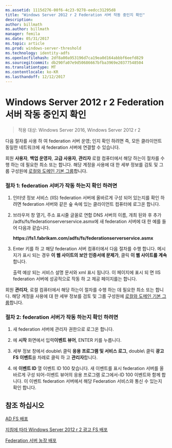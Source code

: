 ```yaml
---
ms.assetid: 1115d276-00f6-4c23-9278-eedcc31295d8
title: "Windows Server 2012 r 2 Federation 서버 작동 중인지 확인"
description: 
author: billmath
ms.author: billmath
manager: femila
ms.date: 05/31/2017
ms.topic: article
ms.prod: windows-server-threshold
ms.technology: identity-adfs
ms.openlocfilehash: 2df8a00a953196d7ca19ea0d164abbbf6eefd829
ms.sourcegitcommit: db290fa07e9d50686667bfba3969e20377548504
ms.translationtype: MT
ms.contentlocale: ko-KR
ms.lasthandoff: 12/12/2017
---
```

# <a name="verify-your-windows-server-2012-r2-federation-server-is-operational"></a>Windows Server 2012 r 2 Federation 서버 작동 중인지 확인

>적용 대상: Windows Server 2016, Windows Server 2012 r 2

다음 절차를 사용 하 여 federation 서버 운영; 인지 확인 하려면 즉, 모든 클라이언트 동일한 네트워크에 새 federation 서버에 연결할 수 있습니다.  
  
회원 **사용자**, **백업 운영자**, **고급 사용자**, **관리자** 로컬 컴퓨터에서 해당 하는이 절차를 수행 하는 데 필요한 최소 또는 합니다.  해당 계정을 사용에 대 한 세부 정보를 검토 및 그룹 구성원에 [로컬와 도메인 기본 그룹](https://go.microsoft.com/fwlink/?LinkId=83477)합니다.   
  
### <a name="procedure-1-to-verify-that-a-federation-server-is-operational"></a>절차 1: federation 서버가 작동 하는지 확인 하려면  
  
1.  인터넷 정보 서비스 \(IIS\) federation 서버에 올바르게 구성 되어 있는지를 확인 하려면 federation 서버와 같은 숲 속에 있는 클라이언트 컴퓨터에 로그온 합니다.  
  
2.  브라우저 창 열기, 주소 표시줄 글꼴로 연합 DNS 서버의 이름, 개최 된와 후 추가 \/adfs\/fs\/federationserverservice.asmx에 새 federation 서버에 대 한 예를 들어 다음과 같습니다.  
  
    **https:\/\/fs1.fabrikam.com\/adfs\/fs\/federationserverservice.asmx**  
  
3.  Enter 키를 하 고 해당 federation 서버 컴퓨터에서 다음 절차를 수행 합니다. 메시지가 표시 되는 경우 **이 웹 사이트의 보안 인증서에 문제가**, 클릭 **이 웹 사이트를 계속**합니다.  
  
    출력 예상 되는 서비스 설명 문서와 xml 표시 됩니다. 이 페이지에 표시 되 면 IIS federation 서버에 성공적으로 작동 하 고 제공 페이지를는 합니다.  
  
회원 **관리자**, 로컬 컴퓨터에서 해당 하는이 절차를 수행 하는 데 필요한 최소 또는 합니다.  해당 계정을 사용에 대 한 세부 정보를 검토 및 그룹 구성원에 [로컬와 도메인 기본 그룹](https://go.microsoft.com/fwlink/?LinkId=83477)합니다.   
  
### <a name="procedure-2-to-verify-that-a-federation-server-is-operational"></a>절차 2: federation 서버가 작동 하는지 확인 하려면  
  
1.  새 federation 서버에 관리자 권한으로 로그온 합니다.  
  
2.  에 **시작** 화면에서 입력**이벤트 뷰어**, ENTER 키를 누릅니다.  
  
3.  세부 정보 창에서 double\ 클릭 **응용 프로그램 및 서비스 로그**, double\ 클릭 **광고 FS 이벤트**을 차례로 클릭 하 고 **관리자**합니다.  
  
4.  에 **이벤트 ID** 열 이벤트 ID 100 찾습니다. 새 이벤트를 표시 federation 서버를 올바르게 구성 되어-이벤트 뷰어의 응용 프로그램 로그에서-ID 100 이벤트와 함께 합니다. 이 이벤트 federation 서버에서 해당 Federation 서비스와 통신 수 있는지 확인 합니다.  
  
## <a name="see-also"></a>참조 하십시오 

[AD FS 배포](../../ad-fs/AD-FS-Deployment.md)  

[지침에 따라 Windows Server 2012 r 2 광고 FS 배포](../../ad-fs/deployment/Windows-Server-2012-R2-AD-FS-Deployment-Guide.md)  
 
[Federation 서버 농장 배포](../../ad-fs/deployment/Deploying-a-Federation-Server-Farm.md)  
   
  

